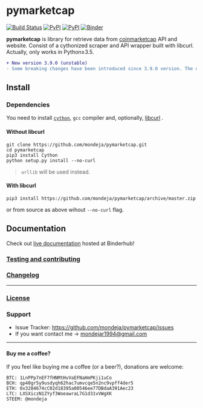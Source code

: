 <h1>pymarketcap</h1>

[![Build Status](https://travis-ci.org/mondeja/pymarketcap.svg?branch=master)](https://travis-ci.org/mondeja/pymarketcap) [![PyPI](https://img.shields.io/pypi/v/pymarketcap.svg)](https://pypi.python.org/pypi/pymarketcap) [![PyPI](https://img.shields.io/pypi/pyversions/pymarketcap.svg)](https://pypi.python.org/pypi/pymarketcap) [![Binder](https://mybinder.org/badge.svg)](https://mybinder.org/v2/gh/mondeja/pymarketcap/master?filepath=doc%2Flive.ipynb)

**pymarketcap** is library for retrieve data from [coinmarketcap](http://coinmarketcap.com/) API and website. Consist of a cythonized scraper and API wrapper built with libcurl. Actually, only works in Python≥3.5.

```diff
+ New version 3.9.0 (unstable)
- Some breaking changes have been introduced since 3.9.0 version. The old version (3.3.158) is still hosted at Pypi and will be there for a short period of time but won't be longer supported. The new stable version will be 4.0.0. Please, update to the new version, is faster, more accurate and has new features!
```

## Install

### Dependencies
You need to install [`cython`](http://cython.readthedocs.io/en/latest/src/quickstart/install.html), `gcc` compiler and, optionally, [libcurl](https://curl.haxx.se/docs/install.html) .

#### Without libcurl
```
git clone https://github.com/mondeja/pymarketcap.git
cd pymarketcap
pip3 install Cython
python setup.py install --no-curl
```

> `urllib` will be used instead.

#### With libcurl
```
pip3 install https://github.com/mondeja/pymarketcap/archive/master.zip
```

or from source as above wihout `--no-curl` flag.

## Documentation
Check out [live documentation](https://mybinder.org/v2/gh/mondeja/pymarketcap/master?filepath=doc%2Flive.ipynb) hosted at Binderhub!

### [Testing and contributing](https://github.com/mondeja/pymarketcap/blob/master/CONTRIBUTING.md)

### [Changelog](https://github.com/mondeja/pymarketcap/blob/master/CHANGELOG.md)

_____________________________

### [License](https://github.com/mondeja/pymarketcap/blob/master/LICENSE.txt)

### Support
- Issue Tracker: https://github.com/mondeja/pymarketcap/issues
- If you want contact me → mondejar1994@gmail.com

_____________________________

#### Buy me a coffee?

If you feel like buying me a coffee (or a beer?), donations are welcome:

```
BTC: 1LnPPp7nEF7fHNMtHvVaEFNaHmPKji1uCo
BCH: qp40gr5y9usdyqh62hac7umvcqe5n2nc9vpff4der5
ETH: 0x3284674cC02d18395a00546ee77DBdaA391Aec23
LTC: LXSXiczN1ZYyf3WoeawraL7G1d31vVWgXK
STEEM: @mondeja
```
